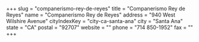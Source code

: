 +++
slug = "companerismo-rey-de-reyes"
title = "Companerismo Rey de Reyes"
name = "Companerismo Rey de Reyes"
address = "940 West Wilshire Avenue"
cityIndexKey = "city-ca-santa-ana"
city = "Santa Ana"
state = "CA"
postal = "92707"
website = ""
phone = "714 850-1952"
fax = ""
+++
